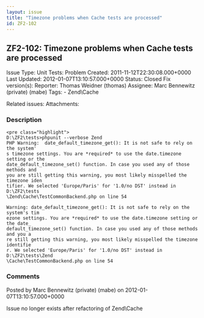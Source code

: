 ```yaml
---
layout: issue
title: "Timezone problems when Cache tests are processed"
id: ZF2-102
---
```


ZF2-102: Timezone problems when Cache tests are processed
---------------------------------------------------------

 Issue Type: Unit Tests: Problem Created: 2011-11-12T22:30:08.000+0000 Last Updated: 2012-01-07T13:10:57.000+0000 Status: Closed Fix version(s): 
 Reporter:  Thomas Weidner (thomas)  Assignee:  Marc Bennewitz (private) (mabe)  Tags: - Zend\\Cache
 
 Related issues: 
 Attachments: 
### Description

 
    <pre class="highlight">
    D:\ZF2\tests>phpunit --verbose Zend
    PHP Warning:  date_default_timezone_get(): It is not safe to rely on the system'
    s timezone settings. You are *required* to use the date.timezone setting or the
    date_default_timezone_set() function. In case you used any of those methods and
    you are still getting this warning, you most likely misspelled the timezone iden
    tifier. We selected 'Europe/Paris' for '1.0/no DST' instead in D:\ZF2\tests
    \Zend\Cache\TestCommonBackend.php on line 54
    
    Warning: date_default_timezone_get(): It is not safe to rely on the system's tim
    ezone settings. You are *required* to use the date.timezone setting or the date_
    default_timezone_set() function. In case you used any of those methods and you a
    re still getting this warning, you most likely misspelled the timezone identifie
    r. We selected 'Europe/Paris' for '1.0/no DST' instead in D:\ZF2\tests\Zend
    \Cache\TestCommonBackend.php on line 54


 

 

### Comments

Posted by Marc Bennewitz (private) (mabe) on 2012-01-07T13:10:57.000+0000

Issue no longer exists after refactoring of Zend\\Cache

 

 